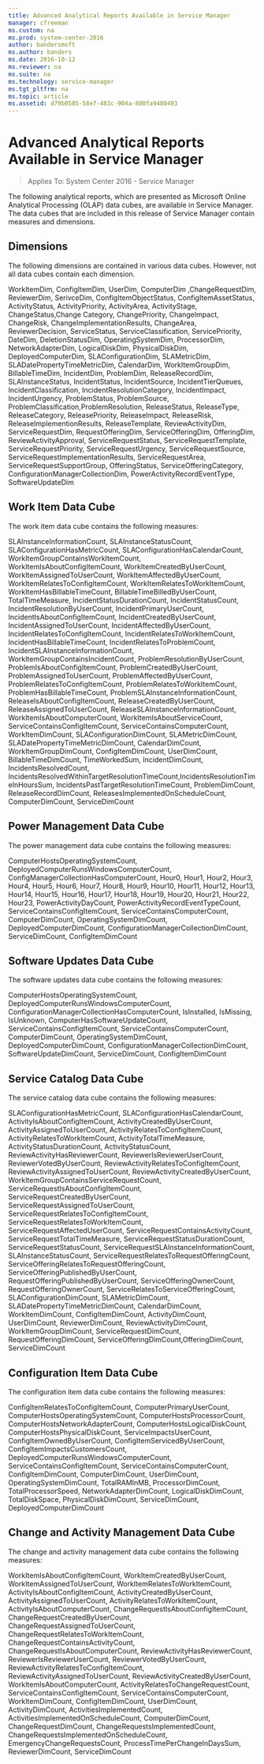 ```yaml
---
title: Advanced Analytical Reports Available in Service Manager
manager: cfreeman
ms.custom: na
ms.prod: system-center-2016
author: bandersmsft
ms.author: banders
ms.date: 2016-10-12
ms.reviewer: na
ms.suite: na
ms.technology: service-manager
ms.tgt_pltfrm: na
ms.topic: article
ms.assetid: d79b0585-58e7-483c-904a-800fa9480493
---
```


# Advanced Analytical Reports Available in Service Manager

>Applies To: System Center 2016 - Service Manager

The following analytical reports, which are presented as Microsoft Online Analytical Processing \(OLAP\) data cubes, are available in Service Manager. The data cubes that are included in this release of Service Manager contain measures and dimensions.  

## Dimensions  
 The following dimensions are contained in various data cubes. However, not all data cubes contain each dimension.  

 WorkItemDim, ConfigItemDim, UserDim, ComputerDim ,ChangeRequestDim, ReviewerDim, SerivceDim, ConfigItemObjectStatus, ConfigItemAssetStatus, ActivityStatus, ActivityPriority, ActivityArea, ActivityStage, ChangeStatus,Change Category, ChangePriority, ChangeImpact, ChangeRisk, ChangeImplementationResults, ChangeArea, ReviewerDecision, ServiceStatus, ServiceClassification, ServicePriority, DateDim, DeletionStatusDim, OperatingSystemDim, ProcessorDim, NetworkAdapterDim, LogicalDiskDim, PhysicalDiskDim, DeployedComputerDim, SLAConfigurationDim, SLAMetricDim, SLADatePropertyTimeMetricDim, CalendarDim, WorkItemGroupDim, BillableTimeDim, IncidentDim, ProblemDim, ReleaseRecordDim, SLAInstanceStatus, IncidentStatus, IncidentSource, IncidentTierQueues, IncidentClassification, IncidentResolutionCategory, IncidentImpact, IncidentUrgency, ProblemStatus, ProblemSource, ProblemClassification,ProblemResolution, ReleaseStatus, ReleaseType, ReleaseCategory, ReleasePriority, ReleaseImpact, ReleaseRisk, ReleaseImplementionResults, ReleaseTemplate, ReviewActivityDim, ServiceRequestDim, RequestOfferingDim, ServiceOfferingDim, OfferingDim, ReviewActivityApproval, ServiceRequestStatus, ServiceRequestTemplate, ServiceRequestPriority, ServiceRequestUrgency, ServiceRequestSource, ServiceRequestImplementationResults, ServiceRequestArea, ServiceRequestSupportGroup, OfferingStatus, ServiceOfferingCategory, ConfigurationManagerCollectionDim, PowerActivityRecordEventType, SoftwareUpdateDim  

## Work Item Data Cube  
 The work item data cube contains the following measures:  

 SLAInstanceInformationCount, SLAInstanceStatusCount, SLAConfigurationHasMetricCount, SLAConfigurationHasCalendarCount, WorkItemGroupContainsWorkItemCount, WorkItemIsAboutConfigItemCount, WorkItemCreatedByUserCount, WorkItemAssignedToUserCount, WorkItemAffectedByUserCount, WorkItemRelatesToConfigItemCount, WorkItemRelatesToWorkItemCount, WorkItemHasBillableTimeCount, BillableTimeBilledByUserCount, TotalTimeMeasure, IncidentStatusDurationCount, IncidentStatusCount, IncidentResolutionByUserCount, IncidentPrimaryUserCount, IncidentIsAboutConfigItemCount, IncidentCreatedByUserCount, IncidentAssignedToUserCount, IncidentAffectedByUserCount, IncidentRelatesToConfigItemCount, IncidentRelatesToWorkItemCount, IncidentHasBillableTimeCount, IncidentRelatesToProblemCount, IncidentSLAInstanceInformationCount, WorkItemGroupContainsIncidentCount, ProblemResolutionByUserCount, ProblemIsAboutConfigItemCount, ProblemCreatedByUserCount, ProblemAssignedToUserCount, ProblemAffectedByUserCount, ProblemRelatesToConfigItemCount, ProblemRelatesToWorkItemCount, ProblemHasBillableTimeCount, ProblemSLAInstanceInformationCount, ReleaseIsAboutConfigItemCount, ReleaseCreatedByUserCount, ReleaseAssignedToUserCount, ReleaseSLAInstanceInformationCount, WorkItemIsAboutComputerCount, WorkItemIsAboutServiceCount, ServiceContainsConfigItemCount, ServiceContainsComputerCount, WorkItemDimCount, SLAConfigurationDimCount, SLAMetricDimCount, SLADatePropertyTimeMetricDimCount, CalendarDimCount, WorkItemGroupDimCount, ConfigItemDimCount, UserDimCount, BillableTimeDimCount, TimeWorkedSum, IncidentDimCount, IncidentsResolvedCount, IncidentsResolvedWithinTargetResolutionTimeCount,IncidentsResolutionTimeInHoursSum, IncidentsPastTargetResolutionTimeCount, ProblemDimCount, ReleaseRecordDimCount, ReleasesImplementedOnScheduleCount, ComputerDimCount, ServiceDimCount  

## Power Management Data Cube  
 The power management data cube contains the following measures:  

 ComputerHostsOperatingSystemCount, DeployedComputerRunsWindowsComputerCount, ConfigManagerCollectionHasComputerCount, Hour0, Hour1, Hour2, Hour3, Hour4, Hour5, Hour6, Hour7, Hour8, Hour9, Hour10, Hour11, Hour12, Hour13, Hour14, Hour15, Hour16, Hour17, Hour18, Hour19, Hour20, Hour21, Hour22, Hour23, PowerActivityDayCount, PowerActivityRecordEventTypeCount, ServiceContainsConfigItemCount, ServiceContainsComputerCount, ComputerDimCount, OperatingSystemDimCount, DeployedComputerDimCount, ConfigurationManagerCollectionDimCount, ServiceDimCount, ConfigItemDimCount  

## Software Updates Data Cube  
 The software updates data cube contains the following measures:  

 ComputerHostsOperatingSystemCount, DeployedComputerRunsWindowsComputerCount, ConfigurationManagerCollectionHasComputerCount, IsInstalled, IsMissing, IsUnknown, ComputerHasSoftwareUpdateCount, ServiceContainsConfigItemCount, ServiceContainsComputerCount, ComputerDimCount, OperatingSystemDimCount, DeployedComputerDimCount, ConfigurationManagerCollectionDimCount, SoftwareUpdateDimCount, ServiceDimCount, ConfigItemDimCount  

## Service Catalog Data Cube  
 The service catalog data cube contains the following measures:  

 SLAConfigurationHasMetricCount, SLAConfigurationHasCalendarCount, ActivityIsAboutConfigItemCount, ActivityCreatedByUserCount, ActivityAssignedToUserCount, ActivityRelatesToConfigItemCount, ActivityRelatesToWorkItemCount, ActivityTotalTimeMeasure, ActivityStatusDurationCount, ActivityStatusCount, ReviewActivityHasReviewerCount, ReviewerIsReviewerUserCount, ReviewerVotedByUserCount, ReviewActivityRelatesToConfigItemCount, ReviewActivityAssignedToUserCount, ReviewActivityCreatedByUserCount, WorkItemGroupContainsServiceRequestCount, ServiceRequestIsAboutConfigItemCount, ServiceRequestCreatedByUserCount, ServiceRequestAssignedToUserCount, ServiceRequestRelatesToConfigItemCount, ServiceRequestRelatesToWorkItemCount, ServiceRequestAffectedUserCount, ServiceRequestContainsActivityCount, ServiceRequestTotalTimeMeasure, ServiceRequestStatusDurationCount, ServiceRequestStatusCount, ServiceRequestSLAInstanceInformationCount, SLAInstanceStatusCount, ServiceRequestRelatesToRequestOfferingCount, ServiceOfferingRelatesToRequestOfferingCount, ServiceOfferingPublishedByUserCount, RequestOfferingPublishedByUserCount, ServiceOfferingOwnerCount, RequestOfferingOwnerCount, ServiceRelatesToServiceOfferingCount, SLAConfigurationDimCount, SLAMetricDimCount, SLADatePropertyTimeMetricDimCount, CalendarDimCount, WorkItemDimCount, ConfigItemDimCount, ActivityDimCount, UserDimCount, ReviewerDimCount, ReviewActivityDimCount, WorkItemGroupDimCount, ServiceRequestDimCount, RequestOfferingDimCount, ServiceOfferingDimCount,OfferingDimCount, ServiceDimCount  

## Configuration Item Data Cube  
 The configuration item data cube contains the following measures:  

 ConfigItemRelatesToConfigItemCount, ComputerPrimaryUserCount, ComputerHostsOperatingSystemCount, ComputerHostsProcessorCount, ComputerHostsNetworkAdapterCount, ComputerHostsLogicalDiskCount, ComputerHostsPhysicalDiskCount, ServiceImpactsUserCount, ConfigItemOwnedByUserCount, ConfigItemServicedByUserCount, ConfigItemImpactsCustomersCount, DeployedComputerRunsWindowsComputerCount, ServiceContainsConfigItemCount, ServiceContainsComputerCount, ConfigItemDimCount, ComputerDimCount, UserDimCount, OperatingSystemDimCount, TotalRAMInMB, ProcessorDimCount, TotalProcessorSpeed, NetworkAdapterDimCount, LogicalDiskDimCount, TotalDiskSpace, PhysicalDiskDimCount, ServiceDimCount, DeployedComputerDimCount  

## Change and Activity Management Data Cube  
 The change and activity management data cube contains the following measures:  

 WorkItemIsAboutConfigItemCount, WorkItemCreatedByUserCount, WorkItemAssignedToUserCount, WorkItemRelatesToWorkItemCount, ActivityIsAboutConfigItemCount, ActivityCreatedByUserCount, ActivityAssignedToUserCount, ActivityRelatesToWorkItemCount, ActivityIsAboutComputerCount, ChangeRequestIsAboutConfigItemCount, ChangeRequestCreatedByUserCount, ChangeRequestAssignedToUserCount, ChangeRequestRelatesToWorkItemCount, ChangeRequestContainsActivityCount, ChangeRequestIsAboutComputerCount, ReviewActivityHasReviewerCount, ReviewerIsReviewerUserCount, ReviewerVotedByUserCount, ReviewActivityRelatesToConfigItemCount, ReviewActivityAssignedToUserCount, ReviewActivityCreatedByUserCount, WorkItemIsAboutComputerCount, ActivityRelatesToChangeRequestCount, ServiceContainsConfigItemCount, ServiceContainsComputerCount, WorkItemDimCount, ConfigItemDimCount, UserDimCount, ActivityDimCount, ActivitiesImplementedCount, ActivitiesImplementedOnScheduleCount, ComputerDimCount, ChangeRequestDimCount, ChangeRequestsImplementedCount, ChangeRequestsImplementedOnScheduleCount, EmergencyChangeRequestsCount, ProcessTimePerChangeInDaysSum, ReviewerDimCount, ServiceDimCount  
